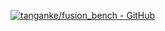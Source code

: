 [![tanganke/fusion_bench - GitHub](https://gh-card.dev/repos/tanganke/fusion_bench.svg?fullname=)](https://github.com/tanganke/fusion_bench)
